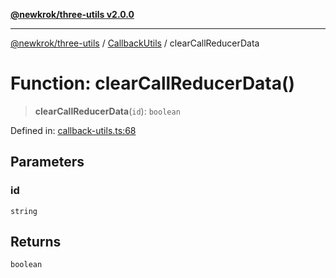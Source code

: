 [**@newkrok/three-utils v2.0.0**](../../../../README.md)

***

[@newkrok/three-utils](../../../../globals.md) / [CallbackUtils](../README.md) / clearCallReducerData

# Function: clearCallReducerData()

> **clearCallReducerData**(`id`): `boolean`

Defined in: [callback-utils.ts:68](https://github.com/NewKrok/three-utils/blob/a38231b899f4eeb8c881d6a9f7248bab4e06755e/src/callback-utils.ts#L68)

## Parameters

### id

`string`

## Returns

`boolean`
